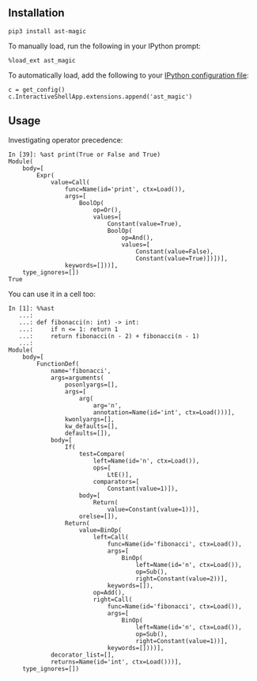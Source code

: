 ## Installation

    pip3 install ast-magic

To manually load, run the following in your IPython prompt:
    
    %load_ext ast_magic

To automatically load, add the following to your [IPython configuration file](https://ipython.org/ipython-doc/3/config/intro.html):
    
    c = get_config()
    c.InteractiveShellApp.extensions.append('ast_magic')
    
## Usage

Investigating operator precedence:

    In [39]: %ast print(True or False and True)
    Module(
        body=[
            Expr(
                value=Call(
                    func=Name(id='print', ctx=Load()),
                    args=[
                        BoolOp(
                            op=Or(),
                            values=[
                                Constant(value=True),
                                BoolOp(
                                    op=And(),
                                    values=[
                                        Constant(value=False),
                                        Constant(value=True)])])],
                    keywords=[]))],
        type_ignores=[])
    True
        
You can use it in a cell too:

    In [1]: %%ast
       ...:
       ...: def fibonacci(n: int) -> int:
       ...:     if n <= 1: return 1
       ...:     return fibonacci(n - 2) + fibonacci(n - 1)
       ...:
    Module(
        body=[
            FunctionDef(
                name='fibonacci',
                args=arguments(
                    posonlyargs=[],
                    args=[
                        arg(
                            arg='n',
                            annotation=Name(id='int', ctx=Load()))],
                    kwonlyargs=[],
                    kw_defaults=[],
                    defaults=[]),
                body=[
                    If(
                        test=Compare(
                            left=Name(id='n', ctx=Load()),
                            ops=[
                                LtE()],
                            comparators=[
                                Constant(value=1)]),
                        body=[
                            Return(
                                value=Constant(value=1))],
                        orelse=[]),
                    Return(
                        value=BinOp(
                            left=Call(
                                func=Name(id='fibonacci', ctx=Load()),
                                args=[
                                    BinOp(
                                        left=Name(id='n', ctx=Load()),
                                        op=Sub(),
                                        right=Constant(value=2))],
                                keywords=[]),
                            op=Add(),
                            right=Call(
                                func=Name(id='fibonacci', ctx=Load()),
                                args=[
                                    BinOp(
                                        left=Name(id='n', ctx=Load()),
                                        op=Sub(),
                                        right=Constant(value=1))],
                                keywords=[])))],
                decorator_list=[],
                returns=Name(id='int', ctx=Load()))],
        type_ignores=[])